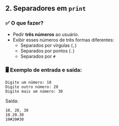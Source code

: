 ## **2. Separadores em `print`**

### ✅ O que fazer?

- Pedir **três números** ao usuário.
- Exibir esses números de três formas diferentes:
    - Separados por vírgulas (`,`)
    - Separados por pontos (`.`)
    - Separados por `#`

### 🖥️ Exemplo de entrada e saída:

```
Digite um número: 10
Digite outro número: 20
Digite mais um número: 30
```

Saída:

```
10, 20, 30
10.20.30
10#20#30
```